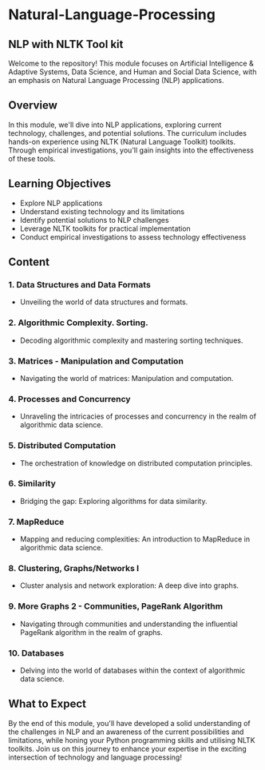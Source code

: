 # Natural-Language-Processing
## NLP with NLTK Tool kit
Welcome to the repository! This module focuses on Artificial Intelligence & Adaptive Systems, Data Science, and Human and Social Data Science, with an emphasis on Natural Language Processing (NLP) applications.

## Overview

In this module, we'll dive into NLP applications, exploring current technology, challenges, and potential solutions. The curriculum includes hands-on experience using NLTK (Natural Language Toolkit) toolkits. Through empirical investigations, you'll gain insights into the effectiveness of these tools.

## Learning Objectives

- Explore NLP applications
- Understand existing technology and its limitations
- Identify potential solutions to NLP challenges
- Leverage NLTK toolkits for practical implementation
- Conduct empirical investigations to assess technology effectiveness
  
## Content

### 1. Data Structures and Data Formats
- Unveiling the world of data structures and formats.

### 2. Algorithmic Complexity. Sorting.
- Decoding algorithmic complexity and mastering sorting techniques.

### 3. Matrices - Manipulation and Computation
- Navigating the world of matrices: Manipulation and computation.

### 4. Processes and Concurrency
- Unraveling the intricacies of processes and concurrency in the realm of algorithmic data science.

### 5. Distributed Computation
- The orchestration of knowledge on distributed computation principles.

### 6. Similarity
- Bridging the gap: Exploring algorithms for data similarity.

### 7. MapReduce
- Mapping and reducing complexities: An introduction to MapReduce in algorithmic data science.

### 8. Clustering, Graphs/Networks I
- Cluster analysis and network exploration: A deep dive into graphs.

### 9. More Graphs 2 - Communities, PageRank Algorithm
- Navigating through communities and understanding the influential PageRank algorithm in the realm of graphs.

### 10. Databases
- Delving into the world of databases within the context of algorithmic data science.

## What to Expect
By the end of this module, you'll have developed a solid understanding of the challenges in NLP and an awareness of the current possibilities and limitations, while honing your Python programming skills and utilising NLTK toolkits. Join us on this journey to enhance your expertise in the exciting intersection of technology and language processing!
